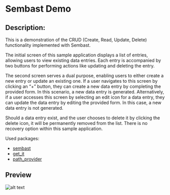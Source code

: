 # Sembast Demo

## Description:
This is a demonstration of the CRUD (Create, Read, Update, Delete) functionality implemented with Sembast.

The initial screen of this sample application displays a list of entries, allowing users to view existing data entries. Each entry is accompanied by two buttons for performing actions like updating and deleting the entry.

The second screen serves a dual purpose, enabling users to either create a new entry or update an existing one. If a user navigates to this screen by clicking an “+” button, they can create a new data entry by completing the provided form. In this scenario, a new data entry is generated. Alternatively, if a user accesses this screen by selecting an edit icon for a data entry, they can update the data entry by editing the provided form. In this case, a new data entry is not generated.

Should a data entry exist, and the user chooses to delete it by clicking the delete icon, it will be permanently removed from the list. There is no recovery option within this sample application.

Used packages: 
  - [sembast](https://pub.dev/packages/sembast)
  - [get_it](https://pub.dev/packages/get_it)
  - [path_provider](https://pub.dev/packages/path_provider)


## Preview
![alt text](https://i.postimg.cc/kD3wfhR3/imgonline-com-ua-twotoone-Q5-ASov8sqv-QD.png "img")
